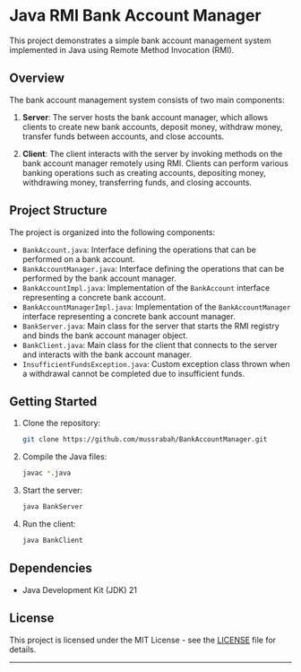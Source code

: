 # Java RMI Bank Account Manager

This project demonstrates a simple bank account management system implemented in Java using Remote Method Invocation (RMI).

## Overview

The bank account management system consists of two main components:

1. **Server**: The server hosts the bank account manager, which allows clients to create new bank accounts, deposit money, withdraw money, transfer funds between accounts, and close accounts.

2. **Client**: The client interacts with the server by invoking methods on the bank account manager remotely using RMI. Clients can perform various banking operations such as creating accounts, depositing money, withdrawing money, transferring funds, and closing accounts.

## Project Structure

The project is organized into the following components:

- `BankAccount.java`: Interface defining the operations that can be performed on a bank account.
- `BankAccountManager.java`: Interface defining the operations that can be performed by the bank account manager.
- `BankAccountImpl.java`: Implementation of the `BankAccount` interface representing a concrete bank account.
- `BankAccountManagerImpl.java`: Implementation of the `BankAccountManager` interface representing a concrete bank account manager.
- `BankServer.java`: Main class for the server that starts the RMI registry and binds the bank account manager object.
- `BankClient.java`: Main class for the client that connects to the server and interacts with the bank account manager.
- `InsufficientFundsException.java`: Custom exception class thrown when a withdrawal cannot be completed due to insufficient funds.

## Getting Started

1. Clone the repository:

    ```bash
    git clone https://github.com/mussrabah/BankAccountManager.git
    ```

2. Compile the Java files:

    ```bash
    javac *.java
    ```

3. Start the server:

    ```bash
    java BankServer
    ```

4. Run the client:

    ```bash
    java BankClient
    ```

## Dependencies

- Java Development Kit (JDK) 21

## License

This project is licensed under the MIT License - see the [LICENSE](LICENSE) file for details.

---

